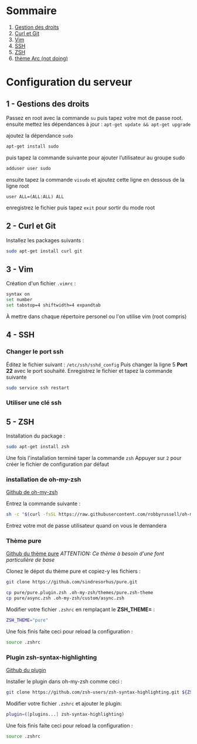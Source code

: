 # Sommaire

 1. [Gestion des droits](https://github.com/Helixar95/doc/blob/master/config_server.md#1---gestions-des-droits)
 2. [Curl et Git](https://github.com/Helixar95/doc/blob/master/config_server.md#2---curl-et-git)
 3. [Vim](https://github.com/Helixar95/doc/blob/master/config_server.md#3---vim)
 4. [SSH](https://github.com/Helixar95/doc/blob/master/config_server.md#4---ssh)
 5. [ZSH](https://github.com/Helixar95/doc/blob/master/config_server.md#5---zsh)
 6. [thème Arc (not doing)](https://github.com/Helixar95/doc/blob/master/config_server.md#5---zsh)

# Configuration du serveur
## 1 - Gestions des droits
Passez en root avec la commande `su` puis tapez votre mot de passe root.
ensuite mettez les dépendances à jour :
 `apt-get update && apt-get upgrade`
 
ajoutez la dépendance `sudo`
```bash
apt-get install sudo
```
puis tapez la commande suivante pour ajouter l’utilisateur au groupe sudo
```bash
adduser user sudo
```
ensuite tapez la commande `visudo` et ajoutez cette ligne en dessous de la ligne root
```
user ALL=(ALL:ALL) ALL
```
enregistrez le fichier puis tapez `exit` pour sortir du mode root

## 2 - Curl et Git

Installez les packages suivants :
```bash
sudo apt-get install curl git
```

## 3 - Vim
Création d'un fichier `.vimrc` :
```bash
syntax on
set number
set tabstop=4 shiftwidth=4 expandtab
```
À mettre dans chaque répertoire personel ou l'on utilise vim (root compris)

## 4 - SSH
### Changer le port ssh
Éditez le fichier suivant : `/etc/ssh/sshd_config`
Puis changer la ligne 5 **Port 22** avec le port souhaité.
Enregistrez le fichier et tapez la commande suivante
```bash
sudo service ssh restart
```

### Utiliser une clé ssh

## 5 - ZSH

Installation du package :
```bash
sudo apt-get install zsh
```

Une fois l'installation terminé taper la commande `zsh`
Appuyer sur `2` pour créer le fichier de configuration par défaut

### installation de oh-my-zsh
[Github de oh-my-zsh](https://github.com/robbyrussell/oh-my-zsh)

Entrez la commande suivante :
```bash
sh -c "$(curl -fsSL https://raw.githubusercontent.com/robbyrussell/oh-my-zsh/master/tools/install.sh)"
```
Entrez votre mot de passe utilisateur quand on vous le demandera

### Thème pure
[Github du thème pure](https://github.com/sindresorhus/pure)
*ATTENTION: Ce thème à besoin d'une font particulière de base*

Clonez le dépot du thème pure et copiez-y les fichiers :
```bash
git clone https://github.com/sindresorhus/pure.git

cp pure/pure.plugin.zsh .oh-my-zsh/themes/pure.zsh-theme
cp pure/async.zsh .oh-my-zsh/custom/async.zsh
```
Modifier votre fichier `.zshrc` en remplaçant le **ZSH_THEME=** :
```bash
ZSH_THEME="pure"
```
Une fois finis faite ceci pour reload la configuration :
```bash
source .zshrc
```

### Plugin zsh-syntax-highlighting
[Github du plugin](https://github.com/zsh-users/zsh-syntax-highlighting)

Installer le plugin dans oh-my-zsh comme ceci :
```bash
git clone https://github.com/zsh-users/zsh-syntax-highlighting.git ${ZSH_CUSTOM:-~/.oh-my-zsh/custom}/plugins/zsh-syntax-highlighting
```
Modifier votre fichier `.zshrc` et ajouter le plugin:
```bash
plugin=([plugins...] zsh-syntax-highlighting)
```
Une fois finis faite ceci pour reload la configuration :
```bash
source .zshrc
```
